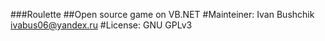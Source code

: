 ###Roulette
##Open source game on VB.NET
#Mainteiner: Ivan Bushchik <ivabus06@yandex.ru>
#License: GNU GPLv3
